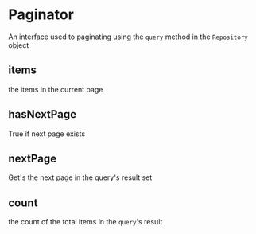 # Paginator
An interface used to paginating using the `query` method in the `Repository` object
## items
the items in the current page
## hasNextPage
True if next page exists
## nextPage
Get's the next page in the query's result set
## count
the count of the total items in the `query`'s result
